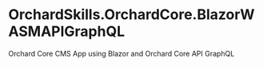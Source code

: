 # OrchardSkills.OrchardCore.BlazorWASMAPIGraphQL
Orchard Core CMS App using Blazor and Orchard Core API GraphQL
